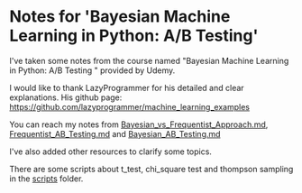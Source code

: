 # Notes for 'Bayesian Machine Learning in Python: A/B Testing'

I've taken some notes from the course named "Bayesian Machine Learning in Python: A/B Testing " provided by Udemy.
 
I would like to thank LazyProgrammer for his detailed and clear explanations. 
His github page: https://github.com/lazyprogrammer/machine_learning_examples

You can reach my notes from [Bayesian_vs_Frequentist_Approach.md](https://github.com/pelinbalci/Bayesian-AB-Test/blob/master/Bayesian_vs_Frequentist_Approach.md), 
[Frequentist_AB_Testing.md](https://github.com/pelinbalci/Bayesian-AB-Test/blob/master/Frequentist_AB_Testing.md) and 
[Bayesian_AB_Testing.md](https://github.com/pelinbalci/Bayesian-AB-Test/blob/master/Bayesian_AB_Testing.md)

I've also added other resources to clarify some topics. 

There are some scripts about t_test, chi_square test and thompson sampling in the [scripts](https://github.com/pelinbalci/Bayesian-AB-Test/tree/master/scripts)
folder.
